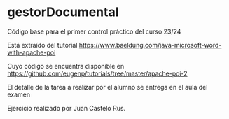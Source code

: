 # gestorDocumental
Código base para el primer control práctico del curso 23/24

Está extraído del tutorial
https://www.baeldung.com/java-microsoft-word-with-apache-poi

Cuyo código se encuentra disponible en
https://github.com/eugenp/tutorials/tree/master/apache-poi-2

El detalle de la tarea a realizar por el alumno se entrega en el aula del examen

Ejercicio realizado por Juan Castelo Rus.